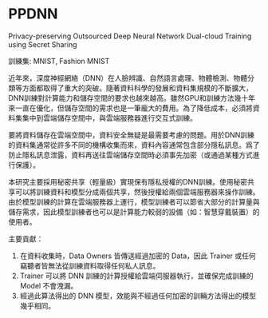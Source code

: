 # PPDNN
Privacy-preserving Outsourced Deep Neural Network Dual-cloud Training using Secret Sharing

訓練集: MNIST, Fashion MNIST

近年來，深度神經網絡（DNN）在人臉辨識、自然語言處理、物體檢測、物體分類等方面都取得了重大的突破。隨著資料科學的發展和資料集規模的不斷擴大，DNN訓練對計算能力和儲存空間的要求也越來越高。雖然GPU和訓練方法幾十年來一直在優化，但儲存空間的需求也是一筆龐大的費用。為了降低成本，必須將資料集集中到雲端儲存空間中，與雲端服務器進行交互式訓練。

要將資料儲存在雲端空間中，資料安全無疑是最需要考慮的問題。用於DNN訓練的資料集通常從許多不同的機構收集而來，資料內容通常包含部分隱私訊息。爲了防止隱私訊息泄露，資料再送往雲端儲存空間時必須事先加密（或通過某種方式進行保護）。

本研究主要採用秘密共享（輕量級）實現保有隱私授權的DNN訓練。使用秘密共享可以將訓練資料和模型分成兩個共享，然後授權給兩個雲端服務器來操作訓練。由於模型訓練的計算在雲端服務器上運行，模型訓練者可以節省大部分的計算量與儲存需求，因此模型訓練者也可以是計算能力較弱的設備（如：智慧穿戴裝置）的使用者。

主要貢獻：
1. 在資料收集時，Data Owners 皆傳送經過加密的 Data，因此 Trainer 或任何竊聽者皆無法從訓練資料取得任何私人訊息。
2. Trainer 可以將 DNN 訓練的計算授權給雲端伺服器執行，並確保完成訓練的 Model 不會洩漏。
3. 經過此算法得出的 DNN 模型，效能與不經過任何加密的訓輛方法得出的模型幾乎相同。
